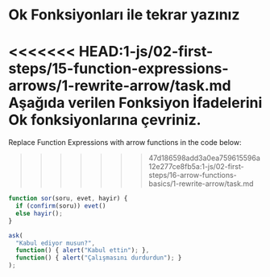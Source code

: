 
# Ok Fonksiyonları ile tekrar yazınız

<<<<<<< HEAD:1-js/02-first-steps/15-function-expressions-arrows/1-rewrite-arrow/task.md
Aşağıda verilen Fonksiyon İfadelerini Ok fonksiyonlarına çevriniz.
=======
Replace Function Expressions with arrow functions in the code below:
>>>>>>> 47d186598add3a0ea759615596a12e277ce8fb5a:1-js/02-first-steps/16-arrow-functions-basics/1-rewrite-arrow/task.md

```js run
function sor(soru, evet, hayir) {
  if (confirm(soru)) evet()
  else hayir();
}

ask(
  "Kabul ediyor musun?",
  function() { alert("Kabul ettin"); },
  function() { alert("Çalışmasını durdurdun"); }
);
```
